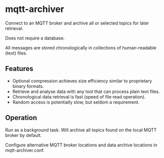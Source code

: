 # mqtt-archiver

Connect to an MQTT broker and archive all or selected topics for later retrieval.

Does not require a database.

All messages are stored chronologically in collections of human-readable (text) files.


## Features

 * Optional compression achieves size efficiency similar to proprietary binary formats.
 * Retrieve and analyse data with any tool that can process plain text files.
 * Chronological data retrieval is fast (speed of file read operation).
 * Random access is potentially slow, but seldom a requirement.


## Operation

Run as a background task. Will archive all topics found on the local MQTT broker by default.

Configure alternative MQTT broker locations and data archive locations in mqtt-archiver.conf.
